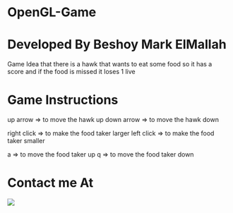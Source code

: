# OpenGL-Game
# Developed By Beshoy Mark ElMallah

Game Idea that there is a hawk that wants to eat some food so it has a score and if the food is missed it loses 1 live

# Game Instructions
up arrow => to move the hawk up
down arrow => to move the hawk down

right click => to make the food taker larger
left click => to make the food taker smaller

a => to move the food taker up
q => to move the food taker down





# Contact me At
<a href="https://www.linkedin.com/in/beshoy-mark-elmallah/"><img src="[https://img.shields.io/badge/Facebook-1877F2?style=for-the-badge&logo=facebook&logoColor=white](https://img.shields.io/badge/LinkedIn-0077B5?style=for-the-badge&logo=linkedin&logoColor=white)" />

